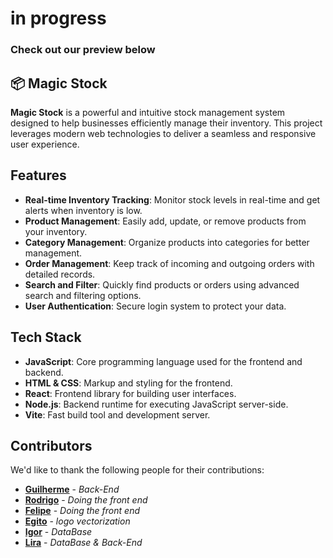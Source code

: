 # in progress
### Check out our preview below



## 📦 Magic Stock

**Magic Stock** is a powerful and intuitive stock management system designed to help businesses efficiently manage their inventory. This project leverages modern web technologies to deliver a seamless and responsive user experience.

## Features

- **Real-time Inventory Tracking**: Monitor stock levels in real-time and get alerts when inventory is low.
- **Product Management**: Easily add, update, or remove products from your inventory.
- **Category Management**: Organize products into categories for better management.
- **Order Management**: Keep track of incoming and outgoing orders with detailed records.
- **Search and Filter**: Quickly find products or orders using advanced search and filtering options.
- **User Authentication**: Secure login system to protect your data.

## Tech Stack

- **JavaScript**: Core programming language used for the frontend and backend.
- **HTML & CSS**: Markup and styling for the frontend.
- **React**: Frontend library for building user interfaces.
- **Node.js**: Backend runtime for executing JavaScript server-side.
- **Vite**: Fast build tool and development server.

## Contributors

We'd like to thank the following people for their contributions:

- **[Guilherme](https://github.com/Gui5002)** - *Back-End*
- **[Rodrigo](https://github.com/rogs55)** - *Doing the front end*
- **[Felipe](https://github.com/FelipeMTavaresS)** - *Doing the front end*
- **[Egito](https://github.com/Egitz)** - *logo vectorization*
- **[Igor](https://github.com/Egitz)** - *DataBase*
- **[Lira](https://github.com/Liragbr)** - *DataBase & Back-End*
